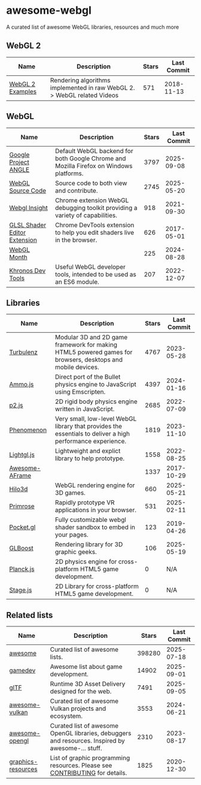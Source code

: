 # awesome-webgl

A curated list of awesome WebGL libraries, resources and much more

## WebGL 2

| Name                                                          | Description                                                             | Stars | Last Commit |
|---------------------------------------------------------------|-------------------------------------------------------------------------|-------|-------------|
| [WebGL 2 Examples](https://github.com/tsherif/webgl2examples) | Rendering algorithms implemented in raw WebGL 2. > WebGL related Videos | 571   | 2018-11-13  |

## WebGL

| Name                                                                           | Description                                                                            | Stars | Last Commit |
|--------------------------------------------------------------------------------|----------------------------------------------------------------------------------------|-------|-------------|
| [Google Project ANGLE](https://github.com/google/angle)                        | Default WebGL backend for both Google Chrome and Mozilla Firefox on Windows platforms. | 3797  | 2025-09-08  |
| [WebGL Source Code](https://github.com/KhronosGroup/WebGL)                     | Source code to both view and contribute.                                               | 2745  | 2025-05-20  |
| [Webgl Insight](https://github.com/3Dparallax/insight)                         | Chrome extension WebGL debugging toolkit providing a variety of capabilities.          | 918   | 2021-09-30  |
| [GLSL Shader Editor Extension](https://github.com/spite/ShaderEditorExtension) | Chrome DevTools extension to help you edit shaders live in the browser.                | 626   | 2017-05-01  |
| [WebGL Month](https://github.com/lesnitsky/webgl-month)                        |                                                                                        | 225   | 2024-08-28  |
| [Khronos Dev Tools](https://github.com/KhronosGroup/WebGLDeveloperTools)       | Useful WebGL developer tools, intended to be used as an ES6 module.                    | 207   | 2022-12-07  |

## Libraries

| Name                                                         | Description                                                                                                | Stars | Last Commit |
|--------------------------------------------------------------|------------------------------------------------------------------------------------------------------------|-------|-------------|
| [Turbulenz](https://github.com/turbulenz/turbulenz_engine)   | Modular 3D and 2D game framework for making HTML5 powered games for browsers, desktops and mobile devices. | 4767  | 2023-05-28  |
| [Ammo.js](https://github.com/kripken/ammo.js)                | Direct port of the Bullet physics engine to JavaScript using Emscripten.                                   | 4397  | 2024-01-16  |
| [p2.js](https://github.com/schteppe/p2.js)                   | 2D rigid body physics engine written in JavaScript.                                                        | 2685  | 2022-07-09  |
| [Phenomenon](https://github.com/vaneenige/phenomenon)        | Very small, low-level WebGL library that provides the essentials to deliver a high performance experience. | 1819  | 2023-11-10  |
| [Lightgl.js](https://github.com/evanw/lightgl.js)            | Lightweight and explict library to help prototype.                                                         | 1558  | 2022-08-25  |
| [Awesome-AFrame](https://github.com/aframevr/awesome-aframe) |                                                                                                            | 1337  | 2017-10-29  |
| [Hilo3d](https://github.com/hiloteam/Hilo3d)                 | WebGL rendering engine for 3D games.                                                                       | 660   | 2025-05-21  |
| [Primrose](https://github.com/capnmidnight/Primrose)         | Rapidly prototype VR applications in your browser.                                                         | 531   | 2025-02-11  |
| [Pocket.gl](https://github.com/gportelli/pocket.gl)          | Fully customizable webgl shader sandbox to embed in your pages.                                            | 123   | 2019-04-26  |
| [GLBoost](https://github.com/emadurandal/GLBoost)            | Rendering library for 3D graphic geeks.                                                                    | 106   | 2025-05-19  |
| [Planck.js](https://github.com/shakiba/planck.js)            | 2D physics engine for cross-platform HTML5 game development.                                               | 0     | N/A         |
| [Stage.js](https://github.com/shakiba/stage.js)              | 2D Library for cross-platform HTML5 game development.                                                      | 0     | N/A         |

## Related lists

| Name                                                                 | Description                                                                                                                                          | Stars  | Last Commit |
|----------------------------------------------------------------------|------------------------------------------------------------------------------------------------------------------------------------------------------|--------|-------------|
| [awesome](https://github.com/sindresorhus/awesome)                   | Curated list of awesome lists.                                                                                                                       | 398280 | 2025-07-18  |
| [gamedev](https://github.com/ellisonleao/magictools)                 | Awesome list about game development.                                                                                                                 | 14902  | 2025-09-01  |
| [glTF](https://github.com/KhronosGroup/glTF)                         | Runtime 3D Asset Delivery designed for the web.                                                                                                      | 7491   | 2025-09-05  |
| [awesome-vulkan](https://github.com/vinjn/awesome-vulkan)            | Curated list of awesome Vulkan projects and ecosystem.                                                                                               | 3553   | 2024-06-21  |
| [awesome-opengl](https://github.com/eug/awesome-opengl)              | Curated list of awesome OpenGL libraries, debuggers and resources. Inspired by awesome-... stuff.                                                    | 2310   | 2023-08-17  |
| [graphics-resources](https://github.com/mattdesl/graphics-resources) | List of graphic programming resources. Please see [CONTRIBUTING](https://github.com/sjfricke/awesome-webgl/blob/master/CONTRIBUTING.md) for details. | 1825   | 2020-12-30  |
